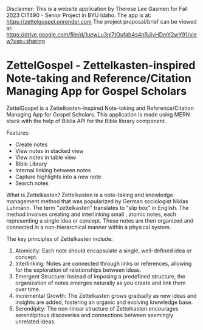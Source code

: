 Disclaimer: This is a website application by Therese Lee Gasmen for Fall 2023 CIT490 - Senior Project in BYU Idaho. 
The app is at: https://zettelgospel.onrender.com
The project proposal/brief can be viewed at: https://drive.google.com/file/d/1uewLu3nl7tOufab4s4nRJiyHDmY2wY91/view?usp=sharing

# ZettelGospel - Zettelkasten-inspired Note-taking and Reference/Citation Managing App for Gospel Scholars
ZettelGospel is a Zettelkasten-inspired Note-taking and Reference/Citation Managing App for Gospel Scholars. This application is made using MERN stack with the help of Biblia API for the Bible library component.

Features:
- Create notes
- View notes in stacked view
- View notes in table view
- Bible Library
- Internal linking between notes
- Capture highlights into a new note
- Search notes

What is Zettelkasten?
Zettelkasten is a note-taking and knowledge management method that was popularized by German sociologist Niklas Luhmann. The term "zettelkasten" translates to "slip box" in English. The method involves creating and interlinking small , atomic notes, each representing a single idea or concept. These notes are then organized and connected in a non-hierarchical manner within a physical system.

The key principles of Zettelkasten include:
1. Atomicity: Each note should encapsulate a single, well-defined idea or concept.
2. Interlinking: Notes are connected through links or references, allowing for the exploration of relationships between ideas.
3. Emergent Structure: Instead of imposing a predefined structure, the organization of notes emerges naturally as you create and link them over time.
4. Incremental Growth: The Zettelkasten grows gradually as new ideas and insights are added, fostering an organic and evolving knowledge base.
5. Serendipity: The non-linear structure of Zettelkasten encourages serendipitous discoveries and connections between seemingly unrelated ideas.
